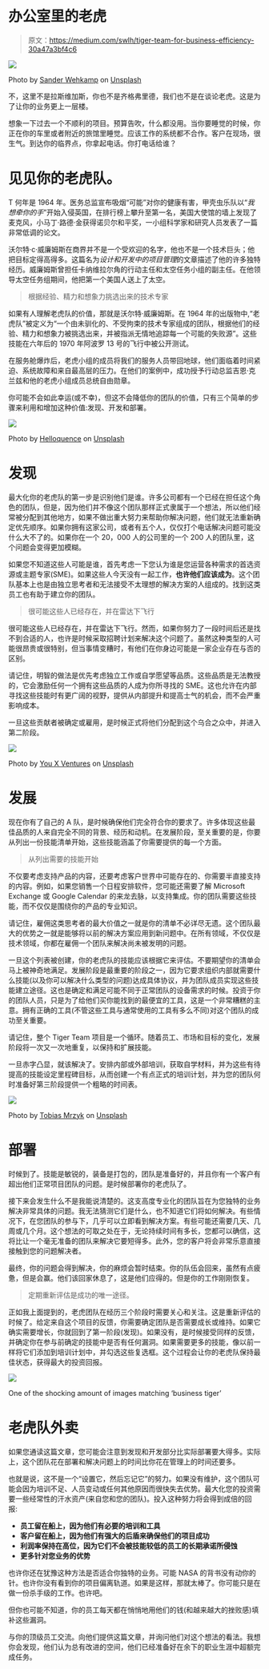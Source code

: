 # 办公室里的老虎

> 原文：<https://medium.com/swlh/tiger-team-for-business-efficiency-30a47a3bf4c6>

![](img/5bcc10fb96b529052ed7847674195095.png)

Photo by [Sander Wehkamp](https://unsplash.com/@sanderwehkamp?utm_source=medium&utm_medium=referral) on [Unsplash](https://unsplash.com?utm_source=medium&utm_medium=referral)

不，这里不是拉斯维加斯，你也不是齐格弗里德，我们也不是在谈论老虎。这是为了让你的业务更上一层楼。

想象一下过去一个不顺利的项目。预算告吹，什么都没用。当你要睡觉的时候，你正在你的车里或者附近的旅馆里睡觉。应该工作的系统都不合作。客户在现场，很生气。到达你的临界点，你拿起电话。你打电话给谁？

# 见见你的老虎队。

T 何年是 1964 年。医务总监宣布吸烟“可能”对你的健康有害，甲壳虫乐队以“*我想牵你的手*”开始入侵英国，在排行榜上攀升至第一名，美国大使馆的墙上发现了麦克风，小马丁·路德·金获得诺贝尔和平奖，一小组科学家和研究人员发表了一篇非常低调的论文。

沃尔特·c·威廉姆斯在商界并不是一个受欢迎的名字，他也不是一个技术巨头；他把目标定得高得多。这篇名为*设计和开发中的项目管理*的文章描述了他的许多独特经历。威廉姆斯曾担任卡纳维拉尔角的行动主任和太空任务小组的副主任。在他领导太空任务组期间，他把第一个美国人送上了太空。

> 根据经验、精力和想象力挑选出来的技术专家

如果有人理解老虎队的价值，那就是沃尔特·威廉姆斯。在 1964 年的出版物中,“老虎队”被定义为“一个由未驯化的、不受拘束的技术专家组成的团队，根据他们的经验、精力和想象力被挑选出来，并被指派无情地追踪每一个可能的失败源”。这些技能在六年后的 1970 年阿波罗 13 号的飞行中被公开测试。

在服务舱爆炸后，老虎小组的成员将我们的服务人员带回地球，他们面临着时间紧迫、系统故障和来自最高层的压力。在他们的案例中，成功授予行动总监吉恩·克兰兹和他的老虎小组成员总统自由勋章。

你可能不会如此幸运(或不幸)，但这不会降低你的团队的价值，只有三个简单的步骤来利用和增加这种价值:发现、开发和部署。

![](img/f2cc265fcac349d7e95b75984a6bb1d7.png)

Photo by [Helloquence](https://unsplash.com/@helloquence?utm_source=medium&utm_medium=referral) on [Unsplash](https://unsplash.com?utm_source=medium&utm_medium=referral)

# 发现

最大化你的老虎队的第一步是识别他们是谁。许多公司都有一个已经在担任这个角色的团队，但是，因为他们并不像这个团队那样正式隶属于一个想法，所以他们经常被分配到其他地方，如果不做出重大努力来帮助你解决问题，他们就无法重新确定优先顺序。如果你拥有这家公司，或者有五个人，仅仅打个电话解决问题可能没什么大不了的。如果你在一个 20，000 人的公司里的一个 200 人的团队里，这个问题会变得更加模糊。

如果您不知道这些人可能是谁，首先考虑一下您认为谁是您运营各种需求的首选资源或主题专家(SME)。如果这些人今天没有一起工作，**也许他们应该成为**。这个团队基本上也是由独立思考者和无法接受不太理想的解决方案的人组成的。找到这类员工也有助于建立你的团队。

> 很可能这些人已经存在，并在雷达下飞行

很可能这些人已经存在，并在雷达下飞行。然而，如果你努力了一段时间后还是找不到合适的人，也许是时候采取招聘计划来解决这个问题了。虽然这种类型的人可能很昂贵或很特别，但当事情变糟时，有他们在你身边可能是一家企业存在与否的区别。

请记住，明智的做法是优先考虑独立工作或自学愿望等品质。这些品质是无法教授的，它会激励任何一个拥有这些品质的人成为你所寻找的 SME。这也允许在内部寻找这些技能时有更广阔的视野，提供从内部提升和提高士气的机会，而不会严重影响成本。

一旦这些贡献者被确定或雇用，是时候正式将他们分配到这个乌合之众中，并进入第二阶段。

![](img/44f49769eb5bf14927db11e40cde02a3.png)

Photo by [You X Ventures](https://unsplash.com/@youxventures?utm_source=medium&utm_medium=referral) on [Unsplash](https://unsplash.com?utm_source=medium&utm_medium=referral)

# 发展

现在你有了自己的 A 队，是时候确保他们完全符合你的要求了。许多体现这些最佳品质的人来自完全不同的背景、经历和动机。在发展阶段，至关重要的是，你要从列出一份技能清单开始，这些技能涵盖了你需要提供的每一个方面。

> 从列出需要的技能开始

不仅要考虑支持产品的内容，还要考虑客户世界中可能存在的、你需要半直接支持的内容。例如，如果您销售一个日程安排软件，您可能还需要了解 Microsoft Exchange 或 Google Calendar 的来龙去脉，以支持集成。你的团队需要这些技能，而不仅仅是围绕你的产品的专业知识。

请记住，雇佣这类思考者的最大价值之一就是你的清单不必详尽无遗。这个团队最大的优势之一就是能够将以前的解决方案应用到新问题中。在所有领域，不仅仅是技术领域，你都在雇佣一个团队来解决尚未被发明的问题。

一旦这个列表被创建，你的老虎队的技能应该根据它来评估。不要期望你的清单会马上被神奇地满足。发展阶段是最重要的阶段之一，因为它要求组织内部就需要什么技能(以及你可以解决什么类型的问题)达成具体协议，并为团队成员实现这些技能建立途径。这也是确定和满足可能不同于正常团队的设备需求的时候。投资于你的团队人员，只是为了给他们买你能找到的最便宜的工具，这是一个非常糟糕的主意。拥有正确的工具(不管这些工具与通常使用的工具有多么不同)对这个团队的成功至关重要。

请记住，整个 Tiger Team 项目是一个循环。随着员工、市场和目标的变化，发展阶段将一次又一次地重复，以保持和扩展技能。

一旦赤字凸显，就该解决了。安排内部或外部培训，获取自学材料，并为这些有待提高的技能设定里程碑目标，从而创建一个有点正式的培训计划，并为您的团队何时准备好第三阶段提供一个粗略的时间表。

![](img/2be09d8726a0be2a9ae29706d00c3855.png)

Photo by [Tobias Mrzyk](https://unsplash.com/@tobiasmrzyk?utm_source=medium&utm_medium=referral) on [Unsplash](https://unsplash.com?utm_source=medium&utm_medium=referral)

# 部署

时候到了。技能是敏锐的，装备是打包的，团队是准备好的，并且你有一个客户有超出他们正常项目团队的问题。是时候部署你的老虎队了。

接下来会发生什么不是我能说清楚的。这支高度专业化的团队旨在为您独特的业务解决非常具体的问题。我无法猜测它们是什么，也不知道它们将如何解决。有些情况下，在您团队的参与下，几乎可以立即看到解决方案。有些可能还需要几天、几周或几个月。这个想法的可取之处在于，无论持续时间有多长，您都可以确信，这将比让一个毫无准备的团队来解决它要短得多。此外，您的客户将会非常乐意直接接触到您的问题解决者。

最终，你的问题会得到解决，你的麻烦会暂时结束。你的队伍会回来，虽然有点疲惫，但是会赢。他们该回家休息了，这是他们应得的。但是你的工作刚刚恢复。

> 定期重新评估是成功的唯一途径。

正如我上面提到的，老虎团队在经历三个阶段时需要关心和关注。这是重新评估的时候了。给定来自这个项目的反馈，你需要确定团队是否需要成长或维持。如果它确实需要增长，你就回到了第一阶段(发现)。如果没有，是时候接受同样的反馈，并确定你在参与前确定的技能中是否有任何漏洞。如果需要更多的技能，像以前一样将它们添加到培训计划中，并勾选这些复选框。这个过程会让你的老虎队保持最佳状态，获得最大的投资回报。

![](img/2440f125db06971cc372b8ccf742680f.png)

One of the shocking amount of images matching ‘business tiger’

# 老虎队外卖

如果您通读这篇文章，您可能会注意到发现和开发部分比实际部署要大得多。实际上，这个团队花在部署和解决问题上的时间比你花在管理上的时间还要多。

也就是说，这不是一个“设置它，然后忘记它”的努力。如果没有维护，这个团队可能会因为培训不足、人员变动或任何其他原因而很快失去优势。最大化您的投资需要一些经常性的汗水资产(来自您和您的团队)。投入这种努力将会得到成倍的回报:

*   **员工留在船上，因为他们有必要的培训和工具**
*   **客户留在船上，因为他们有强大的后盾来确保他们的项目成功**
*   **利润率保持在高位，因为它们不会被技能较低的员工的长期承诺所侵蚀**
*   **更多针对您业务的优势**

也许你还在犹豫这种方法是否适合你独特的业务。可能 NASA 的背书没有动你的针。也许你没有看到你的项目偏离轨道。如果是这样，那就太棒了。你可能只是在做一份杀手级的工作。也许吧。

但你也可能不知道，你的员工每天都在悄悄地用他们的钱(和越来越大的挫败感)填补这些漏洞。

与你的顶级员工交流。向他们提供这篇文章，并询问他们对这个想法的看法。我想你会发现，他们认为总有改进的空间，他们已经准备好在余下的职业生涯中超额完成任务。